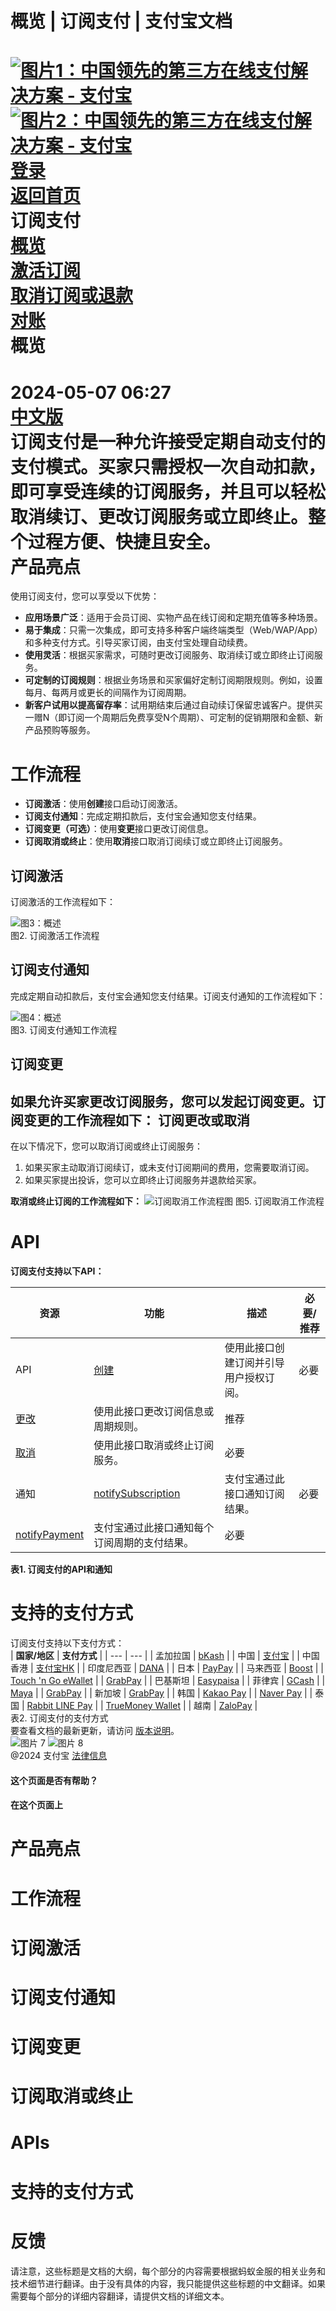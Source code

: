 概览 | 订阅支付 | 支付宝文档
===============  
[![图片1：中国领先的第三方在线支付解决方案 - 支付宝](https://ac.alipay.com/storage/2024/3/26/d66c43c0-440d-4c97-9976-f2028a2c8c5e.svg)![图片2：中国领先的第三方在线支付解决方案 - 支付宝](https://ac.alipay.com/storage/2024/3/26/a48bd336-aea0-4f16-bf83-616eacbb4434.svg)](/docs/)  
[登录](https://global.alipay.com/ilogin/account_login.htm?goto=https%3A%2F%2Fglobal.alipay.com%2Fdocs%2Fac%2Fsubscriptionpay_en%2Foverview)  
[返回首页](../../)  
订阅支付  
[概览](/docs/ac/subscriptionpay_en/overview)  
[激活订阅](/docs/ac/subscriptionpay_en/activation?pageVersion=9)  
[取消订阅或退款](/docs/ac/subscriptionpay_en/cancel_refund)  
[对账](/docs/ac/subscriptionpay_en/reconcile)  
概览
========  
2024-05-07 06:27  
[中文版](https://global.alipay.com/docs/ac/subscriptionpay_cn)  
订阅支付是一种允许接受定期自动支付的支付模式。买家只需授权一次自动扣款，即可享受连续的订阅服务，并且可以轻松取消续订、更改订阅服务或立即终止。整个过程方便、快捷且安全。  
产品亮点
=================  
使用订阅支付，您可以享受以下优势：  
*   **应用场景广泛**：适用于会员订阅、实物产品在线订阅和定期充值等多种场景。
*   **易于集成**：只需一次集成，即可支持多种客户端终端类型（Web/WAP/App）和多种支付方式。引导买家订阅，由支付宝处理自动续费。
*   **使用灵活**：根据买家需求，可随时更改订阅服务、取消续订或立即终止订阅服务。
*   **可定制的订阅规则**：根据业务场景和买家偏好定制订阅期限规则。例如，设置每月、每两月或更长的间隔作为订阅周期。
*   **新客户试用以提高留存率**：试用期结束后通过自动续订保留忠诚客户。提供买一赠N（即订阅一个周期后免费享受N个周期）、可定制的促销期限和金额、新产品预购等服务。

工作流程
========

  *   **订阅激活**：使用**创建**接口启动订阅激活。
  *   **订阅支付通知**：完成定期扣款后，支付宝会通知您支付结果。
  *   **订阅变更（可选）**：使用**变更**接口更改订阅信息。
  *   **订阅取消或终止**：使用**取消**接口取消订阅续订或立即终止订阅服务。

订阅激活
-----------------------

订阅激活的工作流程如下：

![图3：概述](https://idocs-assets.marmot-cloud.com/storage/idocs87c36dc8dac653c1/59592d8b0b42d16db8b6b484b252c17f.svg)  
图2. 订阅激活工作流程

**订阅支付通知**
-----------------------

完成定期自动扣款后，支付宝会通知您支付结果。订阅支付通知的工作流程如下：

![图4：概述](https://idocs-assets.marmot-cloud.com/storage/idocs87c36dc8dac653c1/d179963dd930b5bb9a41c3ce978b70d6.svg)  
图3. 订阅支付通知工作流程

**订阅变更**
-----------------------

如果允许买家更改订阅服务，您可以发起订阅变更。订阅变更的工作流程如下：
**订阅更改或取消**
-------------------

在以下情况下，您可以取消订阅或终止订阅服务：

1. 如果买家主动取消订阅续订，或未支付订阅期间的费用，您需要取消订阅。
2. 如果买家提出投诉，您可以立即终止订阅服务并退款给买家。

**取消或终止订阅的工作流程如下：**
![订阅取消工作流程图](https://idocs-assets.marmot-cloud.com/storage/idocs87c36dc8dac653c1/d232f79c2d9ed9f15db38732db4b35ff.svg)
图5. 订阅取消工作流程

**API**
======

**订阅支付支持以下API：**

| **资源** | **功能** | **描述** | **必要/推荐** |
| --- | --- | --- | --- |
| API | [创建](https://global.alipay.com/docs/ac/ams/create_sub) | 使用此接口创建订阅并引导用户授权订阅。 | 必要 |
| [更改](https://global.alipay.com/docs/ac/ams/change_sub) | 使用此接口更改订阅信息或周期规则。 | 推荐 |
| [取消](https://global.alipay.com/docs/ac/ams/cancel_sub) | 使用此接口取消或终止订阅服务。 | 必要 |
| 通知 | [notifySubscription](https://global.alipay.com/docs/ac/ams/notify_sub) | 支付宝通过此接口通知订阅结果。 | 必要 |
| [notifyPayment](https://global.alipay.com/docs/ac/ams/notify_subpayment) | 支付宝通过此接口通知每个订阅周期的支付结果。 | 必要 |

**表1. 订阅支付的API和通知**

**支持的支付方式**
========================  
订阅支付支持以下支付方式：  
| **国家/地区** | **支付方式** |
| --- | --- |
| 孟加拉国 | [bKash](https://global.alipay.com/docs/ac/antomad/bkash) |
| 中国 | [支付宝](https://global.alipay.com/docs/ac/antomad/alipay) |
| 中国香港 | [支付宝HK](https://global.alipay.com/docs/ac/antomad/alipayhk) |
| 印度尼西亚 | [DANA](https://global.alipay.com/docs/ac/antomad/dana) |
| 日本 | [PayPay](https://global.alipay.com/docs/ac/antomad/paypay) |
| 马来西亚 | [Boost](https://global.alipay.com/docs/ac/antomad/boost) |
| [Touch 'n Go eWallet](https://global.alipay.com/docs/ac/antomad/touchngo) |
| [GrabPay](https://global.alipay.com/docs/ac/antomad/grabpay) |
| 巴基斯坦 | [Easypaisa](https://global.alipay.com/docs/ac/antomad/easypaisa) |
| 菲律宾 | [GCash](https://global.alipay.com/docs/ac/antomad/gcash) |
| [Maya](https://global.alipay.com/docs/ac/antomad/maya) |
| [GrabPay](https://global.alipay.com/docs/ac/antomad/grabpay) |
| 新加坡 | [GrabPay](https://global.alipay.com/docs/ac/antomad/grabpay) |
| 韩国 | [Kakao Pay](https://global.alipay.com/docs/ac/antomad/kakaopay) |
| [Naver Pay](https://global.alipay.com/docs/ac/antomad/naverpay) |
| 泰国 | [Rabbit LINE Pay](https://global.alipay.com/docs/ac/antomad/rabbitlinepay) |
| [TrueMoney Wallet](https://global.alipay.com/docs/ac/antomad/truemoney) |
| 越南 | [ZaloPay](https://global.alipay.com/docs/ac/antomad/zalopay) |  
表2. 订阅支付的支付方式  
要查看文档的最新更新，请访问 [版本说明](https://global.alipay.com/docs/releasenotes)。  
![图片 7](https://ac.alipay.com/storage/2021/5/20/19b2c126-9442-4f16-8f20-e539b1db482a.png) ![图片 8](https://ac.alipay.com/storage/2021/5/20/e9f3f154-dbf0-455f-89f0-b3d4e0c14481.png)  
@2024 支付宝 [法律信息](https://global.alipay.com/docs/ac/platform/membership)  
#### 这个页面是否有帮助？  
#### 在这个页面上
产品亮点
========

工作流程
========

订阅激活
========

订阅支付通知
========

订阅变更
========

订阅取消或终止
========

APIs
========

支持的支付方式
========

反馈
========

请注意，这些标题是文档的大纲，每个部分的内容需要根据蚂蚁金服的相关业务和技术细节进行翻译。由于没有具体的内容，我只能提供这些标题的中文翻译。如果需要每个部分的详细内容翻译，请提供文档的详细文本。
